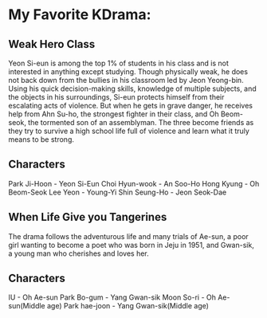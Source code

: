 # My Favorite KDrama:


## Weak Hero Class
Yeon Si-eun is among the top 1% of students in his class and is not interested in anything except studying. Though physically weak, he does not back down from the bullies in his classroom led by Jeon Yeong-bin. Using his quick decision-making skills, knowledge of multiple subjects, and the objects in his surroundings, Si-eun protects himself from their escalating acts of violence. But when he gets in grave danger, he receives help from Ahn Su-ho, the strongest fighter in their class, and Oh Beom-seok, the tormented son of an assemblyman. The three become friends as they try to survive a high school life full of violence and learn what it truly means to be strong.
## Characters
Park Ji-Hoon - Yeon Si-Eun
Choi Hyun-wook - An Soo-Ho
Hong Kyung - Oh Beom-Seok
Lee Yeon - Young-Yi
Shin Seung-Ho - Jeon Seok-Dae
## When Life Give you Tangerines
The drama follows the adventurous life and many trials of Ae-sun, a poor girl wanting to become a poet who was born in Jeju in 1951, and Gwan-sik, a young man who cherishes and loves her.
## Characters
IU - Oh Ae-sun
Park Bo-gum - Yang Gwan-sik
Moon So-ri - Oh Ae-sun(Middle age)
Park hae-joon - Yang Gwan-sik(Middle age)
